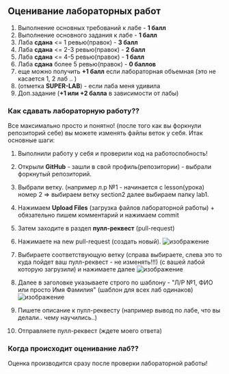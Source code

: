## Оценивание лабораторных работ

1. Выполнение основных требований к лабе - **1 балл**
2. Выполнение основного задания к лабе - **1 балл**
3. Лаба **сдана** <= 1 ревью(правок) - **3 балл**
4. Лаба **сдана** <= 2-3 ревью(правок) - **2 балл**
5. Лаба **сдана** <= 4-5 ревью(правок) - **1 балл**
6. Лаба **сдана** более 5 ревью(правок) - **0 баллов**
7. еще можно получить **+1 балл** если лабораторная объемная (это не касается 1, 2 лаб .. )
8. (отметка **SUPER-LAB**) - если лаба меня удивила
9. Доп.задание (**+1 или +2 балла** в зависимости от лабы)


### Как сдавать лабораторную работу??
Все максимально просто и понятно! (после того как вы форкнули репозиторий себе) вы можете изменять файлы веток у себя. 
Итак основные шаги:

1. Выполнили работу у себя и проверили код на работоспобность!
2. Открыли **GitHub** - зашли в свой профиль(репозитории) - выбрали форкнутый репозиторий.
3. Выбрали ветку. (например л.р №1 - начинается с lesson(урока) номер 2 => выбираем ветку section2 далее выбираем папку lab1.
4. Нажимаем **Upload Files** (загрузка файлов лабораторной работы) + обязательно пишем комментарий и нажимаем commit
5. Затем заходите в раздел **пулл-реквест** (pull-request)
6. Нажимаете на new pull-request (создать новый).
   ![изображение](https://github.com/mrTester202/Python/assets/117897782/b4ef6200-6faa-41e9-9992-3889ca19130f)

8. Выбираете соответствующую ветку (справа выбираете, слева это то куда пойдет ваш пулл-реквест - не изменять!!!) (с вашей лабой которую загрузили) и нажимаете далее
   ![изображение](https://github.com/mrTester202/Python/assets/117897782/7f9b57c0-ce1f-4054-83e8-4d228a011410)

9. Далее в заголовке указываете строго по шаблону - "Л/Р №1, ФИО или просто Имя Фамилия" (шаблон для всех лаб одинаков)
   ![изображение](https://github.com/mrTester202/Python/assets/117897782/1dd6a6ae-6d68-4119-9662-73bbaa9e3fde)


10. Пишете описание к пулл-реквесту (например вывод по лабе, что вы делали.. чему научились..)
11. Отправляете пулл-реквест (ждете моего ответа)

### Когда происходит оценивание лаб??
Оценка производится сразу после проверки лабораторной работы!
